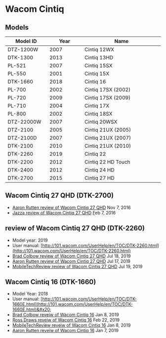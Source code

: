 # Wacom Cintiq

## Models

<table><thead><tr><th width="131">Model ID</th><th width="110">Year</th><th width="279">Name</th></tr></thead><tbody><tr><td>DTZ-1200W</td><td>2007</td><td>Cintiq 12WX</td></tr><tr><td>DTK-1300</td><td>2013</td><td>Cintiq 13HD</td></tr><tr><td>PL-521</td><td>2007</td><td>Cintiq 15SX</td></tr><tr><td>PL-550</td><td>2001</td><td>Cintiq 15X</td></tr><tr><td>DTK-1660</td><td>2018</td><td>Cintiq 16</td></tr><tr><td>PL-700</td><td>2002</td><td>Cintiq 17SX (2002)</td></tr><tr><td>PL-720</td><td>2009</td><td>Cintiq 17SX (2009)</td></tr><tr><td>PL-710</td><td>2004</td><td>Cintiq 17X</td></tr><tr><td>PL-800</td><td>2002</td><td>Cintiq 18SX</td></tr><tr><td>DTZ-22000W</td><td>2007</td><td>Cintiq 20WSX</td></tr><tr><td>DTZ-2100</td><td>2005</td><td>Cintiq 21UX (2005)</td></tr><tr><td>DTZ-2100D</td><td>2007</td><td>Cintiq 21UX (2007)</td></tr><tr><td>DTK-2100</td><td>2010</td><td>Cintiq 21UX (2010)</td></tr><tr><td>DTK-2260</td><td>2019</td><td>Cintiq 22</td></tr><tr><td>DTK-2200</td><td>2012</td><td>Cintiq 22 HD Touch</td></tr><tr><td>DTK-2400</td><td>2012</td><td>Cintiq 24 HD</td></tr><tr><td>DTK-2700</td><td>2015</td><td>Cintiq 27 HD</td></tr></tbody></table>

## Wacom Cintiq 27 QHD (DTK-2700)

* [Aaron Rutten review of Wacom Cintiq 27 QHD](https://youtu.be/rzzB2\_iiJQA) Nov 7, 2016
* [Jazza review of Wacom Cintiq 27 QHD](https://youtu.be/G8SYYpnXmHk) [F](https://youtu.be/G8SYYpnXmHk)eb 7, 2016&#x20;

## review of Wacom Cintiq 27 QHD  (DTK-2260)

* Model year: 2019
* User manual: [http://101.wacom.com/UserHelp/en/TOC/DTK-2260.html](http://101.wacom.com/UserHelp/en/TOC/DTK-2260.html)
* [Brad Colbow review of Wacom Cintiq 27 QHD](https://youtu.be/662QvZMik4U) Jul 18, 2019
* [Aaron Rutten review of Wacom Cintiq 27 QHD](https://youtu.be/xBPNyYX6zi8) Jul 17, 2019
* [MobileTechReview review of Wacom Cintiq 27 QHD](https://www.youtube.com/watch?v=03XtX5Gg76g) Jul 19, 2019

## Wacom Cintiq 16 (DTK-1660)

* Model Year: 2018
* User manual: [http://101.wacom.com/UserHelp/en/TOC/DTK-1660E.html](http://101.wacom.com/UserHelp/en/TOC/DTK-1660E.html)&#x20;
* [Brad Colbow reveiw of Wacom Cintiq 16](https://www.youtube.com/watch?v=ye8R0LAbkiE) Jan 8, 2019
* [Ross Draws reveiw of Wacom Cintiq 16](https://youtu.be/6\_tMU5z6s9s) Feb 22, 2019
* [MobileTechReview reveiw of Wacom Cintiq 16](https://youtu.be/v4qDRupCLHY) Jan 8, 2019
* [Aaron Rutten reveiw of Wacom Cintiq 16](https://youtu.be/nXrFULq096A) Jan 7, 2019
